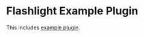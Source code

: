 # Flashlight Example Plugin

This includes [example plugin](https://github.com/nate-parrott/Flashlight/wiki/Creating-a-Plugin).